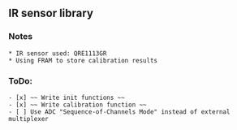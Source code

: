 ## IR sensor library
### Notes
	* IR sensor used: QRE1113GR
	* Using FRAM to store calibration results

### ToDo:
	- [x] ~~ Write init functions ~~
	- [x] ~~ Write calibration function ~~
	- [ ] Use ADC "Sequence-of-Channels Mode" instead of external multiplexer 